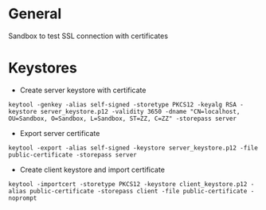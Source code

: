 # General
Sandbox to test SSL connection with certificates

# Keystores

- Create server keystore with certificate
```
keytool -genkey -alias self-signed -storetype PKCS12 -keyalg RSA -keystore server_keystore.p12 -validity 3650 -dname "CN=localhost, OU=Sandbox, O=Sandbox, L=Sandbox, ST=ZZ, C=ZZ" -storepass server
```
- Export server certificate
```
keytool -export -alias self-signed -keystore server_keystore.p12 -file public-certificate -storepass server
```
- Create client keystore and import certificate
```
keytool -importcert -storetype PKCS12 -keystore client_keystore.p12 -alias public-certificate -storepass client -file public-certificate -noprompt
```
